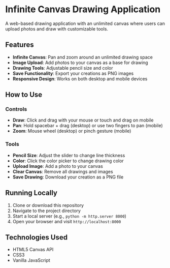 # Infinite Canvas Drawing Application

A web-based drawing application with an unlimited canvas where users can upload photos and draw with customizable tools.

## Features

- **Infinite Canvas**: Pan and zoom around an unlimited drawing space
- **Image Upload**: Add photos to your canvas as a base for drawing
- **Drawing Tools**: Adjustable pencil size and color
- **Save Functionality**: Export your creations as PNG images
- **Responsive Design**: Works on both desktop and mobile devices

## How to Use

### Controls
- **Draw**: Click and drag with your mouse or touch and drag on mobile
- **Pan**: Hold spacebar + drag (desktop) or use two fingers to pan (mobile)
- **Zoom**: Mouse wheel (desktop) or pinch gesture (mobile)

### Tools
- **Pencil Size**: Adjust the slider to change line thickness
- **Color**: Click the color picker to change drawing color
- **Upload Image**: Add a photo to your canvas
- **Clear Canvas**: Remove all drawings and images
- **Save Drawing**: Download your creation as a PNG file

## Running Locally

1. Clone or download this repository
2. Navigate to the project directory
3. Start a local server (e.g., `python -m http.server 8000`)
4. Open your browser and visit `http://localhost:8000`

## Technologies Used

- HTML5 Canvas API
- CSS3
- Vanilla JavaScript
